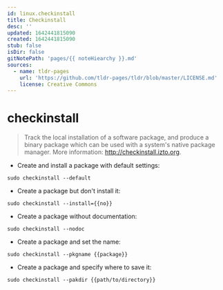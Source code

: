 ```yaml
---
id: linux.checkinstall
title: Checkinstall
desc: ''
updated: 1642441815090
created: 1642441815090
stub: false
isDir: false
gitNotePath: 'pages/{{ noteHiearchy }}.md'
sources:
  - name: tldr-pages
    url: 'https://github.com/tldr-pages/tldr/blob/master/LICENSE.md'
    license: Creative Commons
---
```

# checkinstall

> Track the local installation of a software package, and produce a binary package which can be used with a system's native package manager.
> More information: <http://checkinstall.izto.org>.

- Create and install a package with default settings:

`sudo checkinstall --default`

- Create a package but don't install it:

`sudo checkinstall --install={{no}}`

- Create a package without documentation:

`sudo checkinstall --nodoc`

- Create a package and set the name:

`sudo checkinstall --pkgname {{package}}`

- Create a package and specify where to save it:

`sudo checkinstall --pakdir {{path/to/directory}}`

